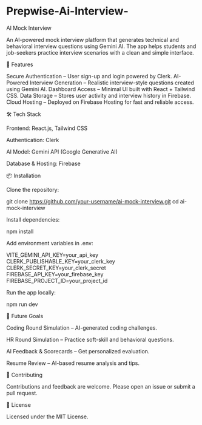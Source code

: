 # Prepwise-Ai-Interview-

AI Mock Interview

An AI-powered mock interview platform that generates technical and behavioral interview questions using Gemini AI. The app helps students and job-seekers practice interview scenarios with a clean and simple interface.

🚀 Features

Secure Authentication – User sign-up and login powered by Clerk.
AI-Powered Interview Generation – Realistic interview-style questions created using Gemini AI.
Dashboard Access – Minimal UI built with React + Tailwind CSS.
Data Storage – Stores user activity and interview history in Firebase.
Cloud Hosting – Deployed on Firebase Hosting for fast and reliable access.

🛠️ Tech Stack

Frontend: React.js, Tailwind CSS

Authentication: Clerk

AI Model: Gemini API (Google Generative AI)

Database & Hosting: Firebase

📦 Installation

Clone the repository:

git clone https://github.com/your-username/ai-mock-interview.git
cd ai-mock-interview


Install dependencies:

npm install


Add environment variables in .env:

VITE_GEMINI_API_KEY=your_api_key
CLERK_PUBLISHABLE_KEY=your_clerk_key
CLERK_SECRET_KEY=your_clerk_secret
FIREBASE_API_KEY=your_firebase_key
FIREBASE_PROJECT_ID=your_project_id


Run the app locally:

npm run dev

🎯 Future Goals

Coding Round Simulation – AI-generated coding challenges.

HR Round Simulation – Practice soft-skill and behavioral questions.

AI Feedback & Scorecards – Get personalized evaluation.

Resume Review – AI-based resume analysis and tips.

🤝 Contributing

Contributions and feedback are welcome. Please open an issue or submit a pull request.

📜 License

Licensed under the MIT License.
